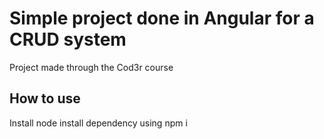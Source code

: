 # Simple project done in Angular for a CRUD system
  Project made through the Cod3r course

## How to use
Install node
install dependency using npm i
